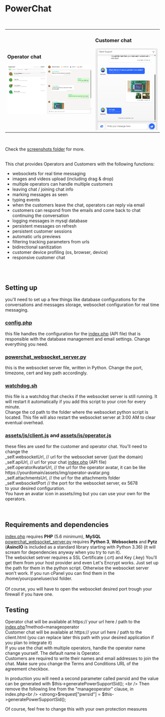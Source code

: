 <h1>PowerChat</h1>
<br />
<table>
  <td>
    <h3>Operator chat</h3>
    <img src="https://raw.githubusercontent.com/sorinbotirla/powerchat/refs/heads/main/screenshots/operator-chat.jpg" />
  </td>
  <td>
    <h3>Customer chat</h3>
    <img src="https://raw.githubusercontent.com/sorinbotirla/powerchat/refs/heads/main/screenshots/client-chat.jpg" />
  </td>
</table>
<br />

Check the <a href="https://github.com/sorinbotirla/powerchat/tree/main/screenshots">screenshots folder</a> for more.
<br />
<br />

This chat provides Operators and Customers with the following functions:
- websockets for real time messaging
- images and videos upload (including drag & drop)
- multiple operators can handle multiple customers
- leaving chat / joining chat info
- marking messages as seen
- typing events
- when the customers leave the chat, operators can reply via email
- customers can respond from the emails and come back to chat continuing the conversation
- logging messages in mysql database
- persistent messages on refresh
- persistent customer sessions
- automatic urls previews
- filtering tracking parameters from urls
- bidirectional sanitization
- customer device profiling (os, browser, device)
- responsive customer chat
<br />
<br />


<h2>Setting up</h2>
you'll need to set up a few things like database configurations for the conversations and messages storage,
websocket configuration for real time messaging.

<h3><a href="https://github.com/sorinbotirla/powerchat/blob/main/config.php">config.php</a></h3>
this file handles the configuration for the <a href="https://github.com/sorinbotirla/powerchat/blob/main/index.php">index.php</a> (API file) that is responsible with the database management and email settings. Change everything you need.


<h3><a href="https://github.com/sorinbotirla/powerchat/blob/main/powerchat_websocket_server.py">powerchat_websocket_server.py</a></h3>
this is the websocket server file, written in Python. Change the port, timezone, cert and key path accordingly.

<h3><a href="https://github.com/sorinbotirla/powerchat/blob/main/watchdog.sh">watchdog.sh</a></h3>
this file is a watchdog that checks if the websocket server is still running. It will restart it automatically if you add this script to your cron for every minute.<br />
Change the cd path to the folder where the websocket python script is located. This file will also restart the websocket server at 3:00 AM to clear eventual overhead.

<h3><a href="https://github.com/sorinbotirla/powerchat/blob/main/assets/js/client.js">assets/js/client.js</a> and <a href="https://github.com/sorinbotirla/powerchat/blob/main/assets/js/operator.js">assets/js/operator.js</a></h3>
these files are used for the customer and operator chat. You'll need to change the <br />
_self.websocketUrl, // url for the websocket server (just the domain)<br />
_self.apiUrl, // url for your chat <a href="https://github.com/sorinbotirla/powerchat/blob/main/index.php">index.php</a> (API file)<br />
_self.operatorAvatarUrl, // the url for the operator avatar, it can be like https://yourdomain/assets/img/operator-avatar.png<br />
_self.attachmentsUrl, // the url for the attachments folder<br />
_self.websocketPort // the port for the websocket server, ex 5678<br />
to your desired configuration.<br />
You have an avatar icon in assets/img but you can use your own for the operators.<br />
<br />
<br />

<h2>Requirements and dependencies</h2>

<a href="https://github.com/sorinbotirla/powerchat/blob/main/index.php">index.php</a> requires <strong>PHP</strong> (5.6 minimum), <strong>MySQL</strong><br />
<a href="https://github.com/sorinbotirla/powerchat/blob/main/powerchat_websocket_server.py">powerchat_websocket_server.py</a> requires <strong>Python 3</strong>, <strong>Websockets</strong> and <strong>Pytz</strong> (<strong>AsincIO</strong> is included as a standard library starting with Python 3.36) (it will scream for dependencies anyway when you try to run it).<br />
The websicket setrver requires a SSL Certificate (.crt) and Key (.key) You'll get them from your host provider and even Let's Encrypt works. Just set up the path for them in the python script. Otherwise the websocket server won't work. If you run cPanel you can find them in the /home/yourcpaneluser/ssl folder. 
<br /><br />
Of course, you will have to open the websocket desired port trough your firewall if you have one.

<h2>Testing</h2>
Operator chat will be available at https:// your url here / path to the <a href="https://github.com/sorinbotirla/powerchat/blob/main/index.php">index.php</a>?method=manageoperator<br />
Customer chat will be available at https:// your url here / path to the client.html (you can replace later this path with your desired application if you plan to integrate it)<br />
If you use the chat with multiple operators, handle the operator name change yourself. The default name is Operator.<br />
Customers are required to write their names and email addresses to join the chat. Make sure you change the Terms and Conditions URL of the agreement checkbox.

In production you will need a second parameter called pwrsid and the value<br />
can be generated with $this->generatePowerSupportSid(); <br />
Then remove the following line from the "manageoperator" clause, in index.php<br />
<strong>$request["pwrsid"] = $this->generatePowerSupportSid();</strong><br />

Of course, feel free to change this with your own protection measures
